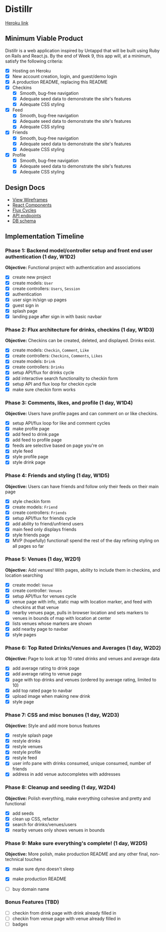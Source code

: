# Distillr

[Heroku link][heroku]

[heroku]: http://distillr-app.herokuapp.com

## Minimum Viable Product

Distillr is a web application inspired by Untappd that will be built using Ruby on Rails and React.js. By the end of Week 9, this app will, at a minimum, satisfy the following criteria:

- [x] Hosting on Heroku
- [x] New account creation, login, and guest/demo login
- [x] A production README, replacing this README
- [x] Checkins
  - [x] Smooth, bug-free navigation
  - [x] Adequate seed data to demonstrate the site's features
  - [x] Adequate CSS styling
- [x] Feed
  - [x] Smooth, bug-free navigation
  - [x] Adequate seed data to demonstrate the site's features
  - [x] Adequate CSS styling
- [x] Friends
  - [x] Smooth, bug-free navigation
  - [x] Adequate seed data to demonstrate the site's features
  - [x] Adequate CSS styling
- [x] Profile
  - [x] Smooth, bug-free navigation
  - [x] Adequate seed data to demonstrate the site's features
  - [x] Adequate CSS styling

## Design Docs
* [View Wireframes][views]
* [React Components][components]
* [Flux Cycles][flux-cycles]
* [API endpoints][api-endpoints]
* [DB schema][schema]

[views]: views.md
[components]: components.md
[flux-cycles]: flux-cycles.md
[api-endpoints]: api-endpoints.md
[schema]: schema.md

## Implementation Timeline

### Phase 1: Backend model/controller setup and front end user authentication (1 day, W1D2)

**Objective:** Functional project with authentication and associations

- [x] create new project
- [x] create models: `User`
- [x] create controllers: `Users`, `Session`
- [x] authentication
- [x] user sign in/sign up pages
- [x] guest sign in
- [x] splash page
- [x] landing page after sign in with basic navbar

### Phase 2: Flux architecture for drinks, checkins (1 day, W1D3)

**Objective:** Checkins can be created, deleted, and displayed. Drinks exist.

- [x] create models: `Checkin`, `Comment`, `Like`
- [x] create controllers: `Checkins`, `Comments`, `Likes`
- [x] create models: `Drink`
- [x] create controllers: `Drinks`
- [x] setup API/flux for drinks cycle
- [x] add interactive search functionality to checkin form
- [x] setup API and flux loop for checkin cycle
- [x] make sure checkin form works

### Phase 3: Comments, likes, and profile (1 day, W1D4)

**Objective:** Users have profile pages and can comment on or like checkins.

- [x] setup API/flux loop for like and comment cycles
- [x] make profile page
- [x] add feed to drink page
- [x] add feed to profile page
- [x] feeds are selective based on page you're on
- [x] style feed
- [x] style profile page
- [x] style drink page

### Phase 4: Friends and styling (1 day, W1D5)

**Objective:** Users can have friends and follow only their feeds on their main page

- [x] style checkin form
- [x] create models: `Friend`
- [x] create controllers: `Friends`
- [x] setup API/flux for friends cycle
- [x] add ability to friend/unfriend users
- [x] main feed only displays friends
- [x] style friends page
- [x] MVP (hopefully) functional! spend the rest of the day refining styling on all pages so far

### Phase 5: Venues (1 day, W2D1)

**Objective:** Add venues! With pages, ability to include them in checkins, and location searching

- [x] create model: `Venue`
- [x] create controller: `Venues`
- [x] setup API/flux for venues cycle
- [x] venue page with info, static map with location marker, and feed with checkins at that venue
- [x] nearby venues page, pulls in browser location and sets markers to venues in bounds of map with location at center
- [x] lists venues whose markers are shown
- [x] add nearby page to navbar
- [x] style pages

### Phase 6: Top Rated Drinks/Venues and Averages (1 day, W2D2)

**Objective:** Page to look at top 10 rated drinks and venues and average data

- [x] add average rating to drink page
- [x] add average rating to venue page
- [x] page with top drinks and venues (ordered by average rating, limited to 10)
- [x] add top rated page to navbar
- [x] upload image when making new drink
- [x] style page

### Phase 7: CSS and misc bonuses (1 day, W2D3)

**Objective:** Style and add more bonus features

- [x] restyle splash page
- [x] restyle drinks
- [x] restyle venues
- [x] restyle profile
- [x] restyle feed
- [x] user info pane with drinks consumed, unique consumed, number of friends
- [x] address in add venue autocompletes with addresses

### Phase 8: Cleanup and seeding (1 day, W2D4)

**Objective:** Polish everything, make everything cohesive and pretty and functional

- [x] add seeds
- [x] clean up CSS, refactor
- [x] search for drinks/venues/users
- [x] nearby venues only shows venues in bounds

### Phase 9: Make sure everything's complete! (1 day, W2D5)

**Objective:** More polish, make production README and any other final, non-technical touches

- [x] make sure dyno doesn't sleep
- [x] make production README
- [ ] buy domain name


### Bonus Features (TBD)
- [ ] checkin from drink page with drink already filled in
- [ ] checkin from venue page with venue already filled in
- [ ] badges
